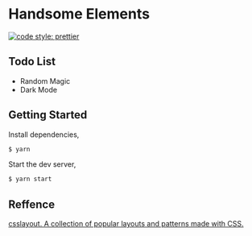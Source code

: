 # Handsome Elements

[![code style: prettier](https://img.shields.io/badge/code_style-prettier-ff69b4.svg?style=flat-square)](https://github.com/prettier/prettier)

## Todo List

- Random Magic
- Dark Mode

## Getting Started

Install dependencies,

```bash
$ yarn
```

Start the dev server,

```bash
$ yarn start
```

## Reffence

[csslayout. A collection of popular layouts and patterns made with CSS.](https://github.com/phuoc-ng/csslayout)
